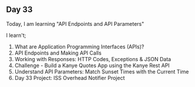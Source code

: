 ## Day 33

Today, I am learning "API Endpoints and API Parameters"

I learn't;

1. What are Application Programming Interfaces (APIs)?
2. API Endpoints and Making API Calls
3. Working with Responses: HTTP Codes, Exceptions & JSON Data
4. Challenge - Build a Kanye Quotes App using the Kanye Rest API
5. Understand API Parameters: Match Sunset Times with the Current Time
6. Day 33 Project: ISS Overhead Notifier Project

